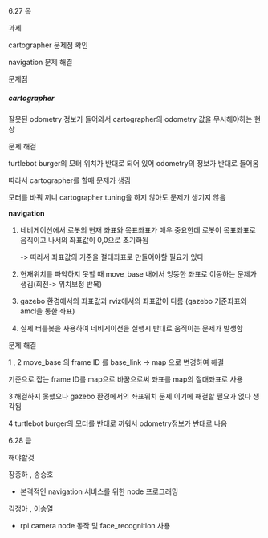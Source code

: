 6.27 목 

과제  

cartographer 문제점 확인

navigation 문제 해결



문제점

##### cartographer

잘못된 odometry 정보가 들어와서 cartographer의 odometry 값을 무시해야하는 현상



문제 해결

turtlebot burger의 모터 위치가 반대로 되어 있어 odometry의 정보가 반대로 들어옴

따라서 cartographer를 할때 문제가 생김

모터를 바꿔 끼니 cartographer tuning을 하지 않아도 문제가 생기지 않음





**navigation**

1. 네비게이션에서 로봇의 현재 좌표와 목표좌표가 매우 중요한데 로봇이 목표좌표로 움직이고 나서의 좌표값이 0,0으로 초기화됨

   -> 따라서 좌표값의 기준을 절대좌표로 만들어야할 필요가 있다

   

2.  현재위치를 파악하지 못할 때 move_base 내에서 엉뚱한 좌표로 이동하는 문제가 생김(회전-> 위치보정 반복)



3. gazebo 환경에서의 좌표값과 rviz에서의 좌표값이 다름 (gazebo 기준좌표와 amcl을 통한 좌표)



4. 실제 터틀봇을 사용하여 네비게이션을 실행시 반대로 움직이는 문제가 발생함



문제 해결

1 , 2  move_base 의 frame ID 를 base_link -> map 으로 변경하여 해결

기준으로 잡는 frame ID를 map으로 바꿈으로써 좌표를 map의 절대좌표로 사용



3 해결하지 못했으나 gazebo 환경에서의 좌표위치 문제 이기에 해결할 필요가 없다 생각됨



4 turtlebot burger의 모터를 반대로 끼워서 odometry정보가 반대로 나옴



6.28 금

해야할것

장종하 , 송승호

- 본격적인 navigation 서비스를 위한 node 프로그래밍

김정아 , 이승열

- rpi camera node 동작 및 face_recognition 사용

